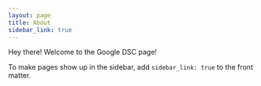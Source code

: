 ```yaml
---
layout: page
title: About
sidebar_link: true
---
```


<p class="message">
  Hey there! Welcome to the Google DSC page!
</p>

To make pages show up in the sidebar, add `sidebar_link: true` to the front
matter.